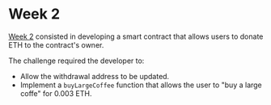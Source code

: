 # Week 2

[Week 2](https://docs.alchemy.com/docs/how-to-build-buy-me-a-coffee-defi-dapp) consisted in developing a smart contract that allows users to donate ETH to the contract's owner.

The challenge required the developer to:

- Allow the withdrawal address to be updated.
- Implement a `buyLargeCoffee` function that allows the user to "buy a large coffe" for 0.003 ETH.
